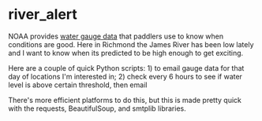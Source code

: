# river_alert


NOAA provides  [water gauge data](https://water.weather.gov/ahps/) that paddlers use to know when conditions are good. Here in Richmond the James River has been low lately and I want to know when its predicted to be high enough to get exciting. 

Here are a couple of quick Python scripts: 1) to email gauge data for that day of locations I'm interested in; 2) check every 6 hours to see if water level is above certain threshold, then email

There's more efficient platforms to do this, but this is made pretty quick with the requests, BeautifulSoup, and smtplib libraries.
